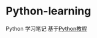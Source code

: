# Python-learning
Python 学习笔记
基于[Python教程](http://www.liaoxuefeng.com/wiki/0014316089557264a6b348958f449949df42a6d3a2e542c000)
